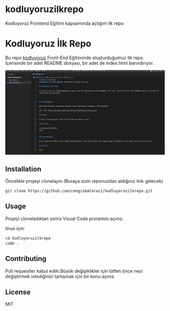 # kodluyoruzilkrepo
Kodluyoruz Frontend Eğitimi kapsamında açtığım ilk repo

# Kodluyoruz İlk Repo

Bu repo [kodluyoruz](www.kodluyoruz.org) Front-End Eğitiminde oluşturduğumuz ilk repo. İçerisinde bir adet README dosyası, bir adet de index.html barındırıyor.

![github](proje-görüntüsü.png)

## Installation

Öncelikle projeyi clonelayın.(Buraya sizin reponuzdan aldığınız link gelecek)
```
git clone https://github.com/cengizmataraci/kodluyoruzilkrepo.git
```
## Usage 

Projeyi cloneladıktan sonra Visual Code proramını açınız.

linux için:
```
cd kodluyoruzilkrepo
code .
```

## Contributing

Pull requestler kabul edilir.Büyük değişiklikler için lütfen önce neyi değiştirmek istediğinizi tartışmak için bir konu açınız.

## License

MIT


[proje-görüntüsü.png]: proje-görüntüsü.png